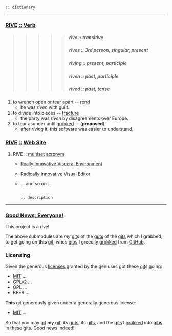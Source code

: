                                                                                                              :: dictionary
--------------------------------------------------------------------------------------------------------------------------
### [RIVE][] [::][] [Verb][]
> > > > > ##### rive :: _transitive_
> > > > > ##### rives :: _3rd person_, _singular_, _present_
> > > > > ##### riving :: _present_, _participle_
> > > > > ##### riven :: _past_, _participle_
> > > > > ##### rived :: _past_, _tense_

1. to wrench open or tear apart -- [rend][]
   * he was _riven_ with guilt.
2. to divide into pieces -- [fracture][]
   * the party was _riven_ by disagreements over Europe.
3. to tear asunder until [grokked][] -- (**proposed**)
   * after _riving_ it, this software was easier to understand.

### [RIVE][] [::][] [Web Site][]

1. RIVE :: [multiset][] [acronym][]
   * [Really Innovative Visceral Environment](https://www.d-rive.org)
   * [Radically Innovative Visual Editor](https://www.d-rive.org)
   * ... and so on ...


                                                                                                            :: description
--------------------------------------------------------------------------------------------------------------------------

### [Good News, Everyone!][] 

This project is a _rive_!

The above submodules are _my_ [git][]s of the [guts][] of the [gits][] which I grabbed,   
to get going on **this** [git][], whos [gibs][] I greedily [grokked][] from [GitHub][].   

### Licensing

Given the generous [licenses][] granted by the geniuses got these [git][]s going:

+ [MIT][] ...
+ [GPLv2][] ...
+ GPL ...
+ BEER ...

**This** git generously given under a generally generous license:

+ [MIT][] ...

So that you may [git][] **my** [git][], its [guts][], its [gits][], and the [gits][] I [grokked][] into [gibs][] in these [gits][]. Good news indeed!


[Good News, Everyone!]:     http://www.youtube.com/watch?v=1D1cap6yETA "Good News, Anyone!"

[RIVE]:     http://www.d-rive.org/rive (RIVE)
[::]:       http://www.haskell.org/tutorial/goodies.html "is (::) of type"
[Verb]:     http://en.wikipedia.org/wiki/Verb (Verb)
[Web Site]: http://en.wikipedia.org/wiki/Website (web site)
[gibs]:     http://en.wikipedia.org/wiki/Gib_\(video_gaming\) (gibs)

[guts]:     http://www.merriam-webster.com/dictionary/guts (guts)
[rend]:     http://www.merriam-webster.com/dictionary/rend (rend)
[fracture]: http://www.merriam-webster.com/dictionary/fracture (fracture)
[grokked]:  http://www.merriam-webster.com/dictionary/grok (grok)

[rive]:     http://www.google.com/dictionary?langpair=en|en&q=rive&hl=en&aq=f (rive)
[multiset]: http://en.wikipedia.org/wiki/Multiset (multiset)
[acronym]:  http://www.google.com/dictionary?langpair=en|en&q=acronym&hl=en&aq=f (acronym)

[www.d-rive.org]:   https://www.d-rive.org (www.d-rive.org)
[d-rive]:           https://www.d-rive.org/ (d-rive)
[GitHub]:           http://www.github.com/ (github)

[git]:         http://book.git-scm.com/ (git)
[gits]:        https://github.com/technogeeky (gits)
[licenses]:    http://en.wikipedia.org/wiki/List_of_software_licenses "Free Software Licenses"
[MIT]:         http://en.wikipedia.org/wiki/MIT_License "The MIT License"
[GPLv2]:       http://en.wikipedia.org/wiki/GNU_General_Public_License "The GPL License v2"
